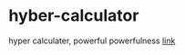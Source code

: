 # hyber-calculator
hyper calculater, powerful powerfulness
[link](https://aliibrahim123.github.io/hyber-calculator/)
